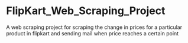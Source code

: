 # FlipKart_Web_Scraping_Project
A web scraping project for scraping the change in prices for a particular product in flipkart and sending mail when price reaches a certain point
